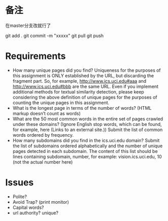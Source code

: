 # 备注
在master分支改就行了

git add .
git commit -m "xxxxx"
git pull
git push

# Requirements
+ How many unique pages did you find? Uniqueness for the purposes of this assignment is ONLY established by the URL, but discarding the fragment part. So, for example, http://www.ics.uci.edu#aaa and http://www.ics.uci.edu#bbb are the same URL. Even if you implement additional methods for textual similarity detection, please keep considering the above definition of unique pages for the purposes of counting the unique pages in this assignment.
+ What is the longest page in terms of the number of words? (HTML markup doesn’t count as words)
+ What are the 50 most common words in the entire set of pages crawled under these domains? (Ignore English stop words, which can be found, for example, here (Links to an external site.)) Submit the list of common words ordered by frequency.
+ How many subdomains did you find in the ics.uci.edu domain? Submit the list of subdomains ordered alphabetically and the number of unique pages detected in each subdomain. The content of this list should be lines containing subdomain, number, for example:
vision.ics.uci.edu, 10 (not the actual number here)
  

# Issues
+ Polite?
+ Avoid Trap? (print monitor)
+ Capital words?
+ url authority? unique?